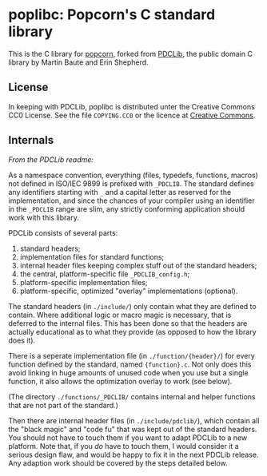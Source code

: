 # poplibc: Popcorn's C standard library

This is the C library for [popcorn][], forked from [PDCLib][], the public
domain C library by Martin Baute and Erin Shepherd.

[popcorn]: https://github.com/justinian/popcorn
[PDCLib]: https://github.com/DevSolar/pdclib

## License

In keeping with PDCLib, poplibc is distributed unter the Creative Commons CC0
License. See the file `COPYING.CC0` or the licence at [Creative Commons][CC0].

[CC0]: https://creativecommons.org/publicdomain/zero/1.0/legalcode

## Internals

_From the PDCLib readme:_

As a namespace convention, everything (files, typedefs, functions, macros) not
defined in ISO/IEC 9899 is prefixed with `_PDCLIB`.  The standard defines any
identifiers starting with `_` and a capital letter as reserved for the
implementation, and since the chances of your compiler using an identifier in
the `_PDCLIB` range are slim, any strictly conforming application should work
with this library.

PDCLib consists of several parts:

1. standard headers;
2. implementation files for standard functions;
3. internal header files keeping complex stuff out of the standard headers;
4. the central, platform-specific file `_PDCLIB_config.h`;
5. platform-specific implementation files;
6. platform-specific, optimized "overlay" implementations (optional).

The standard headers (in `./include/`) only contain what they are defined to
contain. Where additional logic or macro magic is necessary, that is deferred
to the internal files. This has been done so that the headers are actually
educational as to what they provide (as opposed to how the library does it).

There is a seperate implementation file (in `./function/{header}/`) for every
function defined by the standard, named `{function}.c`. Not only does this
avoid linking in huge amounts of unused code when you use but a single
function, it also allows the optimization overlay to work (see below).

(The directory `./functions/_PDCLIB/` contains internal and helper functions
that are not part of the standard.)

Then there are internal header files (in `./include/pdclib/`), which contain
all the "black magic" and "code fu" that was kept out of the standard headers.
You should not have to touch them if you want to adapt PDCLib to a new
platform. Note that, if you *do* have to touch them, I would consider it a
serious design flaw, and would be happy to fix it in the next PDCLib release.
Any adaption work should be covered by the steps detailed below.
